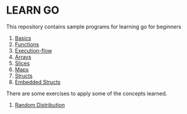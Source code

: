 # LEARN GO

This repository contains sample programs for learning go for beginners

1. [Basics](01-basics/basics.go)
2. [Functions](02-functions/functions.go)
3. [Execution-flow](03-execution-flow/execution-flow.go)
4. [Arrays](04-arrays/arrays.go)
5. [Slices](05-slices/slices.go)
6. [Maps](06-maps/maps.go)
7. [Structs](07-structs/structs.go)
7. [Embedded Structs](08-embedded-structs/embedded-structs.go)

There are some exercises to apply some of the concepts learned.
1. [Random Distribution](exercises/01-random-distribution.go)